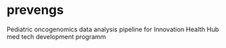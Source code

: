 # prevengs
Pediatric oncogenomics data analysis pipeline for Innovation Health Hub med tech development programm
